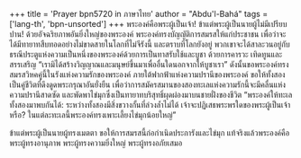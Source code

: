 +++
title = 'Prayer bpn5720 in ภาษาไทย'
author = "Abdu'l-Bahá"
tags = ['lang-th', 'bpn-unsorted']
+++
พระองค์คือพระผู้เป็นเจ้า! ข้าแต่พระผู้เป็นนายผู้ไม่มีเปรียบปาน! ด้วยอัจฉริยภาพอันยิ่งใหญ่ของพระองค์ พระองค์ทรงบัญญัติการสมรสให้แก่ประชาชน เพื่อว่าจะได้มีทายาทสืบทอดอย่างไม่ขาดสายในโลกที่ไม่จีรังนี้ และตราบที่โลกยังอยู่  พวกเขาจะได้สาละวนอยู่กับธรณีประตูแห่งความเป็นหนึ่งของพระองค์ด้วยการเป็นทาสรับใช้และบูชา ด้วยการคารวะ เทิดทูนและสรรเสริญ “เรามิได้สร้างวิญญาณและมนุษย์ขึ้นมาเพื่ออื่นใดนอกจากให้บูชาเรา” ดังนั้นขอพระองค์ทรงสมรสวิหคคู่นี้ในรังแห่งความรักของพระองค์ ภายใต้ฟากฟ้าแห่งความปรานีของพระองค์ ขอให้ทั้งสองเป็นคู่ชีวิตที่ดึงดูดพระกรุณาอันยั่งยืน เพื่อว่าการสมัครสมานของสองทะเลแห่งความรักนี้จะมีคลื่นแห่งความปรานีสาดซัด และพัดพาไข่มุกซึ่งเป็นทายาทบริสุทธิ์ผุดผ่องมาบนชายฝั่งของชีวิต “พระองค์ให้ทะเลทั้งสองมาพบกันได้: ระหว่างทั้งสองมีสิ่งขวางกั้นที่ล่วงล้ำไม่ได้ เจ้าจะปฏิเสธพระพรใดของพระผู้เป็นเจ้าหรือ? ในแต่ละทะเลนี้พระองค์ทรงเพาะเลี้ยงไข่มุกน้อยใหญ่” 
	
ข้าแต่พระผู้เป็นนายผู้ทรงเมตตา ขอให้การสมรสนี้ก่อกำเนิดประการังและไข่มุก แท้จริงแล้วพระองค์คือพระผู้ทรงอานุภาพ พระผู้ทรงความยิ่งใหญ่ พระผู้ทรงอภัยเสมอ
